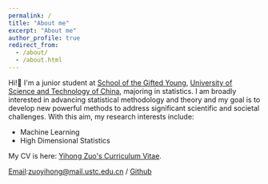 ```yaml
---
permalink: /
title: "About me"
excerpt: "About me"
author_profile: true
redirect_from: 
  - /about/
  - /about.html
---
```

Hi!👋 I'm a junior student at [School of the Gifted Young](https://en.scgy.ustc.edu.cn/), [University of Science and Technology of China](https://en.ustc.edu.cn/), majoring in statistics. I am broadly interested in advancing statistical methodology and theory and my goal is to develop new powerful methods to address significant scientific and societal challenges. With this aim, my research interests include:

* Machine Learning
* High Dimensional Statistics 


My CV is here: [Yihong Zuo's Curriculum Vitae](../assets/Curriculum_Vitae.pdf).


[Email](mailto:zuoyihong@mail.ustc.edu.cn):zuoyihong@mail.ustc.edu.cn / [Github](https://github.com/zuoooooooo) 
